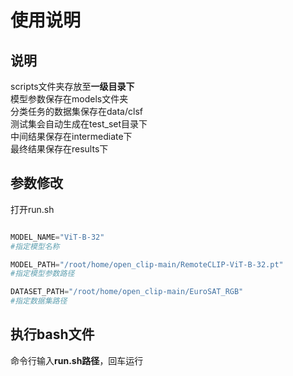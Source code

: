 使用说明  
========  
说明
-------------          
scripts文件夹存放至**一级目录下**    
模型参数保存在models文件夹   
分类任务的数据集保存在data/clsf  
测试集会自动生成在test_set目录下  
中间结果保存在intermediate下  
最终结果保存在results下  

参数修改
-------
打开run.sh  
```python

MODEL_NAME="ViT-B-32"
#指定模型名称

MODEL_PATH="/root/home/open_clip-main/RemoteCLIP-ViT-B-32.pt"
#指定模型参数路径

DATASET_PATH="/root/home/open_clip-main/EuroSAT_RGB"
#指定数据集路径


```
执行bash文件  
-------------
命令行输入**run.sh路径**，回车运行 




